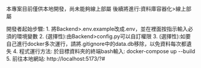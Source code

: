 本專案目前僅供本地開發，尚未能夠線上部屬
後續將進行:資料庫容器化>線上部屬



開發者起始步驟:
    1. 將Backend>.env.example改成.env，並在裡面按指示輸入必須的環境變數
    2. (選擇性):由Backend>config.py可以自訂權限
    3. (選擇性):如要自己進行docker多次運行，請將.gitignore中的data.db移除，以免資料每次都遺失
    4. 程式運行方法: 於目標資料夾的終端bash輸入: docker-compose up --build
    5. 前往本地網站: http://localhost:5173/?#